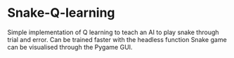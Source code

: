 # Snake-Q-learning
Simple implementation of Q learning to teach an AI to play snake through trial and error.
Can be trained faster with the headless function
Snake game can be visualised through the Pygame GUI.
